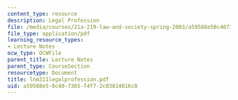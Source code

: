 ```yaml
---
content_type: resource
description: Legal Profession
file: /media/courses/21a-219-law-and-society-spring-2003/a59588e50c407365f4f72c03814816c0_lnm311legalprofession.pdf
file_type: application/pdf
learning_resource_types:
- Lecture Notes
ocw_type: OCWFile
parent_title: Lecture Notes
parent_type: CourseSection
resourcetype: Document
title: lnm311legalprofession.pdf
uid: a59588e5-0c40-7365-f4f7-2c03814816c0
---
```

